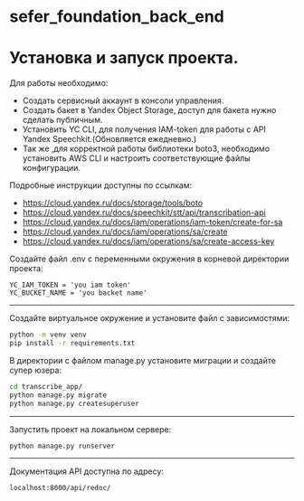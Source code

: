 # sefer_foundation_back_end

Установка и запуск проекта.
===
Для работы необходимо:
- Создать сервисный аккаунт в консоли управления.
- Создать бакет в Yandex Object Storage, доступ для бакета нужно сделать публичным.
- Установить YC CLI, для получения IAM-token для работы с API Yandex Speechkit.(Обновляется ежедневно.)
- Так же ,для корректной работы библиотеки boto3, необходимо установить  AWS CLI и настроить соответствующие файлы конфигурации.

Подробные инструкции доступны по ссылкам:
- https://cloud.yandex.ru/docs/storage/tools/boto
- https://cloud.yandex.ru/docs/speechkit/stt/api/transcribation-api
- https://cloud.yandex.ru/docs/iam/operations/iam-token/create-for-sa
- https://cloud.yandex.ru/docs/iam/operations/sa/create
- https://cloud.yandex.ru/docs/iam/operations/sa/create-access-key

Создайте файл .env  с переменными окружения в корневой директории проекта:
```
YC_IAM_TOKEN = 'you iam token'
YC_BUCKET_NAME = 'you backet name'
```
---

Создайте виртуальное окружение и установите файл с зависимостями:
```bash
python -m venv venv
pip install -r requirements.txt
```

В директории с файлом manage.py установите миграции и создайте супер юзера:
```bash
cd transcribe_app/
python manage.py migrate
python manage.py createsuperuser
```
---

Запустить проект на локальном сервере:
```bash
python manage.py runserver
```
---

Документация API доступна по адресу:
```bash
localhost:8000/api/redoc/
```
